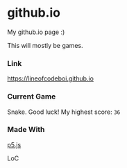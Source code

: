 # github.io
My github.io page :)

This will mostly be games.

### Link
https://lineofcodeboi.github.io

### Current Game
Snake. Good luck! 
My highest score: ```36```

### Made With
[p5.js](p5js.org)

LoC
